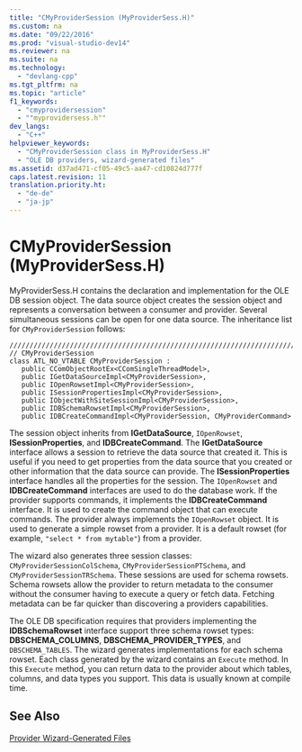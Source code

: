 ```yaml
---
title: "CMyProviderSession (MyProviderSess.H)"
ms.custom: na
ms.date: "09/22/2016"
ms.prod: "visual-studio-dev14"
ms.reviewer: na
ms.suite: na
ms.technology: 
  - "devlang-cpp"
ms.tgt_pltfrm: na
ms.topic: "article"
f1_keywords: 
  - "cmyprovidersession"
  - ""myprovidersess.h""
dev_langs: 
  - "C++"
helpviewer_keywords: 
  - "CMyProviderSession class in MyProviderSess.H"
  - "OLE DB providers, wizard-generated files"
ms.assetid: d37ad471-cf05-49c5-aa47-cd10824d777f
caps.latest.revision: 11
translation.priority.ht: 
  - "de-de"
  - "ja-jp"
---
```

# CMyProviderSession (MyProviderSess.H)
MyProviderSess.H contains the declaration and implementation for the OLE DB session object. The data source object creates the session object and represents a conversation between a consumer and provider. Several simultaneous sessions can be open for one data source. The inheritance list for `CMyProviderSession` follows:  
  
```  
/////////////////////////////////////////////////////////////////////////  
// CMyProviderSession  
class ATL_NO_VTABLE CMyProviderSession :   
   public CComObjectRootEx<CComSingleThreadModel>,  
   public IGetDataSourceImpl<CMyProviderSession>,  
   public IOpenRowsetImpl<CMyProviderSession>,  
   public ISessionPropertiesImpl<CMyProviderSession>,  
   public IObjectWithSiteSessionImpl<CMyProviderSession>,  
   public IDBSchemaRowsetImpl<CMyProviderSession>,  
   public IDBCreateCommandImpl<CMyProviderSession, CMyProviderCommand>  
```  
  
 The session object inherits from **IGetDataSource**, `IOpenRowset`, **ISessionProperties**, and **IDBCreateCommand**. The **IGetDataSource** interface allows a session to retrieve the data source that created it. This is useful if you need to get properties from the data source that you created or other information that the data source can provide. The **ISessionProperties** interface handles all the properties for the session. The `IOpenRowset` and **IDBCreateCommand** interfaces are used to do the database work. If the provider supports commands, it implements the **IDBCreateCommand** interface. It is used to create the command object that can execute commands. The provider always implements the `IOpenRowset` object. It is used to generate a simple rowset from a provider. It is a default rowset (for example, `"select * from mytable"`) from a provider.  
  
 The wizard also generates three session classes: `CMyProviderSessionColSchema`, `CMyProviderSessionPTSchema`, and `CMyProviderSessionTRSchema`. These sessions are used for schema rowsets. Schema rowsets allow the provider to return metadata to the consumer without the consumer having to execute a query or fetch data. Fetching metadata can be far quicker than discovering a providers capabilities.  
  
 The OLE DB specification requires that providers implementing the **IDBSchemaRowset** interface support three schema rowset types: **DBSCHEMA_COLUMNS**, **DBSCHEMA_PROVIDER_TYPES**, and `DBSCHEMA_TABLES`. The wizard generates implementations for each schema rowset. Each class generated by the wizard contains an `Execute` method. In this `Execute` method, you can return data to the provider about which tables, columns, and data types you support. This data is usually known at compile time.  
  
## See Also  
 [Provider Wizard-Generated Files](../VS_csharp/provider-wizard-generated-files.md)